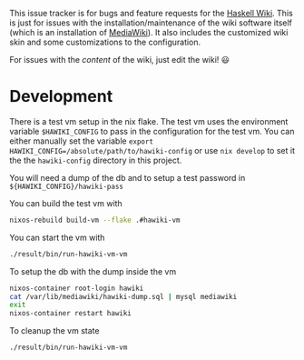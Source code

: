 This issue tracker is for bugs and feature requests for the
[Haskell Wiki][1].  This is just for issues with the
installation/maintenance of the wiki software itself (which is an
installation of [MediaWiki][2]). It also includes the customized wiki skin and some customizations to the configuration.

For issues with the *content* of the wiki, just edit the wiki! 😃

[1]: https://wiki.haskell.org/
[2]: https://www.mediawiki.org/

# Development

There is a test vm setup in the nix flake. The test vm uses the environment variable `$HAWIKI_CONFIG` to pass in the configuration for the test vm. You can either manually set the variable `export HAWIKI_CONFIG=/absolute/path/to/hawiki-config` or use `nix develop` to set it the the `hawiki-config` directory in this project.

You will need a dump of the db and to setup a test password in `${HAWIKI_CONFIG}/hawiki-pass`

You can build the test vm with

```bash
nixos-rebuild build-vm --flake .#hawiki-vm
```

You can start the vm with
```bash
./result/bin/run-hawiki-vm-vm
```

To setup the db with the dump inside the vm
```bash
nixos-container root-login hawiki
cat /var/lib/mediawiki/hawiki-dump.sql | mysql mediawiki
exit
nixos-container restart hawiki
```

To cleanup the vm state
```bash
./result/bin/run-hawiki-vm-vm
```
